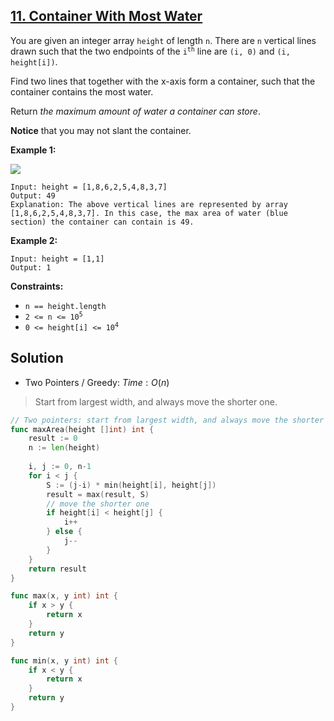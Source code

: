 ## [11. Container With Most Water](https://leetcode.com/problems/container-with-most-water/)


You are given an integer array `height` of length `n`. There are `n` vertical lines drawn such that the two endpoints of the <code>i<sup>th</sup></code> line are `(i, 0)` and `(i, height[i])`.

Find two lines that together with the x-axis form a container, such that the container contains the most water.

Return _the maximum amount of water a container can store_.

**Notice** that you may not slant the container.

**Example 1:**

![](https://s3-lc-upload.s3.amazonaws.com/uploads/2018/07/17/question_11.jpg)

```
Input: height = [1,8,6,2,5,4,8,3,7]
Output: 49
Explanation: The above vertical lines are represented by array [1,8,6,2,5,4,8,3,7]. In this case, the max area of water (blue section) the container can contain is 49.
```

**Example 2:**

```
Input: height = [1,1]
Output: 1
```

**Constraints:**

*   `n == height.length`
*   <code>2 <= n <= 10<sup>5</sup></code>
*   <code>0 <= height[i] <= 10<sup>4</sup></code>



## Solution

- Two Pointers / Greedy: $Time: O(n)$ 

> Start from largest width, and always move the shorter one.

```go
// Two pointers: start from largest width, and always move the shorter one.
func maxArea(height []int) int {
    result := 0
    n := len(height)
    
    i, j := 0, n-1
    for i < j {
        S := (j-i) * min(height[i], height[j])
        result = max(result, S)
        // move the shorter one
        if height[i] < height[j] {
            i++
        } else {
            j--
        }
    }
    return result
}

func max(x, y int) int {
    if x > y {
        return x
    }
    return y
}

func min(x, y int) int {
    if x < y {
        return x
    }
    return y
}
```